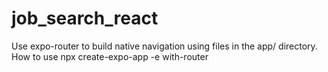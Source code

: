 # job_search_react
Use expo-router to build native navigation using files in the app/ directory.
How to use
npx create-expo-app -e with-router
